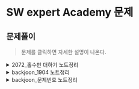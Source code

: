 # SW expert Academy 문제

## 문제풀이 

> 문제를 클릭하면 자세한 설명이 나온다. 

<details>
<summary>2072_홀수만 더하기 노트정리</summary>

* [문제링크](https://swexpertacademy.com/main/code/problem/problemDetail.do?contestProbId=AV5QSEhaA5sDFAUq)

## 삼성 기출문제 2072 홀수만 더하기

|시간제한|메모리제한|정답비율|입력조건|출력조건|
|:---:|:---:|:---:|:---:|:---:|
|30초|256MB|71%|첫 줄에 테스트 케이스의 개수 T가 주어지고, 그 아래로 각 테스트 케이스가 주어진다. 각 테스트 케이스의 첫 번째 줄에는 10개의 수가 주어진다.(모든 수는 0이상 10000이하의 정수)|출력의 각 줄은 '#t'로 시작하고, 공백을 한 칸 둔 다음 정답을 출력한다.(t는 테스트케이스의 번호이며 1부터 시작한다.)

<br>

### 문제

```
10개의 수를 입력 받아, 그 중에서 홀수만 더한 값을 출력하는 프로그램을 작성하라
```

<br>

|예제입력|예제출력|
|:---:|:---:|
|3||
|3 17 1 39 8 41 2 32 99 2|#1 200|
|22 8 5 123 7 2 63 7 3 46|#2 208|
|6 63 2 3 58 76 21 33 8 1|#3 121|

<br>

### 문제풀이 전략

1. 메인 로직 처리 
    - 홀수만 더하는 함수

2. 입력 처리
    -  input 받은뒤 그 수만큼 반복하여 testcase를 받는다.

3. 출력 처리
    - 문제 조건에 맞게 출력한다.


### 답안 전체코드

```python
def oddsum(tcase):
    result = 0
    for j in tcase:
        if j%2==1:
            result+=j
    return result
def 입력():
    n = int(input())
    i=0
    testcase = list()
    while i < n:
        inputNums=list(map(int,input().split()))
        testcase.append(inputNums)
        i += 1
    return testcase

def 출력(testcase):
    num=1
    for tcase in testcase:
        result=oddsum(tcase)
        print('#%d %d'%(num,result))
        num+=1

출력(입력())
```

</details>

<details>
<summary>backjoon_1904 노트정리</summary>

* [문제링크](https://www.acmicpc.net/problem/1904)

## 백준 1904번 01타일

|시간제한|메모리제한|정답비율|입력조건|출력조건|
|:---:|:---:|:---:|:---:|:---:|
|0.75 초 (추가 시간 없음)|256MB|32%|첫 번째 줄에 자연수 N이 주어진다. (1 ≤ N ≤ 1,000,000)|첫 번째 줄에 지원이가 만들 수 있는 길이가 N인 모든 2진 수열의 개수를 15746으로 나눈 나머지를 출력한다.

<br>

### 문제

```
지원이에게 2진 수열을 가르쳐 주기 위해, 지원이 아버지는 그에게 타일들을 선물해주셨다. 그리고 이 각각의 타일들은 0 또는 1이 쓰여 있는 낱장의 타일들이다.

어느 날 짓궂은 동주가 지원이의 공부를 방해하기 위해 0이 쓰여진 낱장의 타일들을 붙여서 한 쌍으로 이루어진 00 타일들을 만들었다. 결국 현재 1 하나만으로 이루어진 타일 또는 0타일을 두 개 붙인 한 쌍의 00타일들만이 남게 되었다.

그러므로 지원이는 타일로 더 이상 크기가 N인 모든 2진 수열을 만들 수 없게 되었다. 예를 들어, N=1일 때 1만 만들 수 있고, N=2일 때는 00, 11을 만들 수 있다. (01, 10은 만들 수 없게 되었다.) 또한 N=4일 때는 0011, 0000, 1001, 1100, 1111 등 총 5개의 2진 수열을 만들 수 있다.

우리의 목표는 N이 주어졌을 때 지원이가 만들 수 있는 모든 가짓수를 세는 것이다. 단 타일들은 무한히 많은 것으로 가정하자.
```


<br>

|예제입력|예제출력|
|:---:|:---:|
|4|5|


<br>

### 문제풀이 전략

1. 점화식찾기
    - n=1 -> 1
    - n=2 -> 2 
    - n=3 -> 3
    - n=4 -> 5
    - n=5 -> 8
    - 따라서 n = n-1 + n+2

2. 초기값 설정

```python
import sys
n = int(sys.stdin.readline()) #input() 함수보다 빠른 입력 받는 함수

numbers = [0] * 1000001 # n의 최대값까지 리스트를 만들어준다. ([0 for i in range(n+1)]하면 인덱싱 에러가 난다 이유를 찾아 공부해야한다.)
numbers[1] = 1 # 1 - > 1 처리
numbers[2] = 2 # 2 - > 2 처리
```

3. 점화식 코드 작성

```python
if n > 2:
    for index in range(3,n+1):
        numbers[index] = (numbers[index-1] + numbers[index-2])
```

4. 문제 조건 검토

```python
    for index in range(3,n+1):
        numbers[index] = (numbers[index-1] + numbers[index-2])% 15746
print(numbers[n])
```


### 답안 전체코드

```python
import sys
n = int(sys.stdin.readline())

numbers = [0] * 1000001
numbers[1] = 1
numbers[2] = 2
if n > 2:
    for index in range(3,n+1):
        numbers[index] = (numbers[index-1] + numbers[index-2])% 15746
print(numbers[n])
```


</details>




<details>
<summary>backjoon_문제번호 노트정리</summary>

* [문제링크](문제링크)

## 백준 (문제번호)번 (문제이름)

|시간제한|메모리제한|정답비율|입력조건|출력조건|
|:---:|:---:|:---:|:---:|:---:|
|1초|256MB|35%|입력조건|출력조건

<br>

### 문제

```
문제 내용
```


<br>

|예제입력|예제출력|
|:---:|:---:|
|예제입력1|예제출력2|
|예제입력2|예제출력2|

<br>

### 문제풀이 전략



### 답안 전체코드



</details>